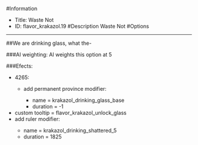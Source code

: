 #Information
 - Title: Waste Not
 - ID: flavor_krakazol.19
#Description
Waste Not
#Options

___
##We are drinking glass, what the-

###AI weighting:
AI weights this option at 5


###Efects:<ul><li>4265:</li><ul><li>add permanent province modifier:</li><ul><li>name = krakazol_drinking_glass_base</li><li>duration = -1</li></ul></ul><li>custom tooltip = flavor_krakazol_unlock_glass</li><li>add ruler modifier:</li><ul><li>name = krakazol_drinking_shattered_5</li><li>duration = 1825</li></ul></ul>
